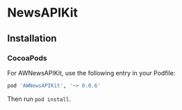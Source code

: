 # NewsAPIKit
 
## Installation

### CocoaPods

For AWNewsAPIKit, use the following entry in your Podfile:

```rb
pod 'AWNewsAPIKit', '~> 0.0.6'
```

Then run `pod install`.